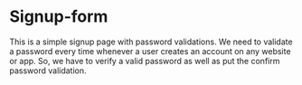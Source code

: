 # Signup-form
This is a simple signup page with password validations.
We need to validate a password every time whenever a user creates an account on any website or app. So, we have to verify a valid password as well as put the confirm password validation.
